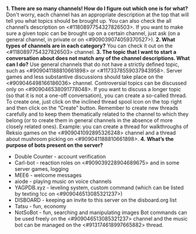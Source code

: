 **1. There are so many channels! How do I figure out which one is for what?** Don't worry, each channel has an appropriate description at the top that will tell you what topics should be brought up. You can also check the all channel’s description on <#1180897754327826503>. If you want to make sure a given topic can be brought up on a certain channel, just ask (on a general channel, in private or on <#909039074059370527>).
**2. What types of channels are in each category?** You can check it out on the <#1180897754327826503> channel. 
**3. The topic that I want to start a conversation about does not match any of the channel descriptions. What can I do?** Use general channels that do not have a strictly defined topic, such as <#909041188810661898> or <#1173378559037943958>. Server games and less substantive discussions should take place on the <#909046498166186036> channel. Controversial topics can be discussed only on <#909046538091778048>. 
If you want to discuss a longer topic (so that it is not a one-off conversation), you can create a so-called thread. To create one, just click on the inclined thread spool icon on the top right and then click on the “Create” button. Remember to create new threads carefully and to keep them thematically related to the channel to which they belong (or to create them in general channels in the absence of more closely related ones). Example: you can create a thread for walkthroughs of Reksio games on the <#909041092895326248> channel and a thread about mushroom picking on <#909041188810661898>. 
**4.** **What’s the purpose of bots present on the server?**
- Double Counter - account verification
- Carl-bot - reaction roles on <#909039228904689675> and in some server games, logging
- MEE6 - welcome messages
- aiode - playing music on voice channels
- YAGPDB.xyz - leveling system, custom command (which can be listed by texting !cc on <#909046513085321237>)
- DISBOARD - keeping an invite to this server on the disboard.org list
- Tatsu - fun, economy
- NotSoBot - fun, searching and manipulating images
Bot commands can be used freely on the <#909046513085321237> channel and the music bot can be managed on the <#913174618997665882> thread.